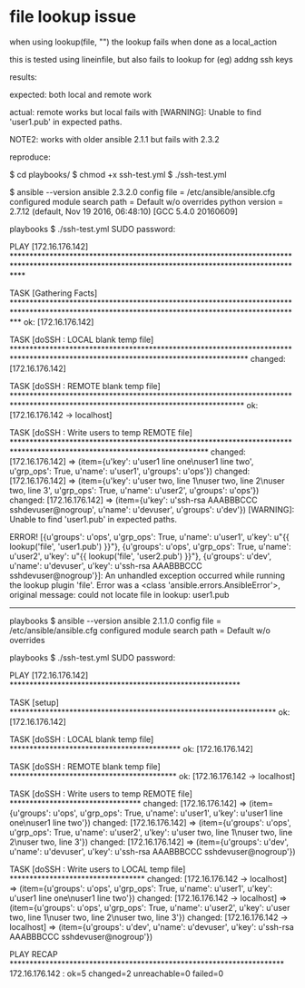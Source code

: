 # file lookup issue


when using lookup(file, "") the lookup fails when done as a local_action

this is tested using lineinfile, but also fails to lookup for (eg) addng ssh keys

results:

expected: both local and remote work

actual: remote works but local fails with
[WARNING]: Unable to find 'user1.pub' in expected paths.



NOTE2: works with older ansible 2.1.1 but fails with 2.3.2


reproduce:

 $ cd playbooks/
 $ chmod +x ssh-test.yml
 $ ./ssh-test.yml



 $ ansible --version
 ansible 2.3.2.0
   config file = /etc/ansible/ansible.cfg
   configured module search path = Default w/o overrides
   python version = 2.7.12 (default, Nov 19 2016, 06:48:10) [GCC 5.4.0 20160609]


 playbooks $ ./ssh-test.yml
SUDO password:

PLAY [172.16.176.142] **************************************************************************************************************************************************

TASK [Gathering Facts] *************************************************************************************************************************************************
ok: [172.16.176.142]

TASK [doSSH : LOCAL blank temp file] ***********************************************************************************************************************************
changed: [172.16.176.142]

TASK [doSSH : REMOTE blank temp file] **********************************************************************************************************************************
ok: [172.16.176.142 -> localhost]

TASK [doSSH : Write users to temp REMOTE file] *************************************************************************************************************************
changed: [172.16.176.142] => (item={u'key': u'user1 line one\nuser1 line two', u'grp_ops': True, u'name': u'user1', u'groups': u'ops'})
changed: [172.16.176.142] => (item={u'key': u'user two, line 1\nuser two, line 2\nuser two, line 3', u'grp_ops': True, u'name': u'user2', u'groups': u'ops'})
changed: [172.16.176.142] => (item={u'key': u'ssh-rsa AAABBBCCC sshdevuser@nogroup', u'name': u'devuser', u'groups': u'dev'})
 [WARNING]: Unable to find 'user1.pub' in expected paths.

ERROR! [{u'groups': u'ops', u'grp_ops': True, u'name': u'user1', u'key': u"{{ lookup('file', 'user1.pub') }}"}, {u'groups': u'ops', u'grp_ops': True, u'name': u'user2', u'key': u"{{ lookup('file', 'user2.pub') }}"}, {u'groups': u'dev', u'name': u'devuser', u'key': u'ssh-rsa AAABBBCCC sshdevuser@nogroup'}]: An unhandled exception occurred while running the lookup plugin 'file'. Error was a <class 'ansible.errors.AnsibleError'>, original message: could not locate file in lookup: user1.pub


----------------------------------

playbooks $ ansible --version
ansible 2.1.1.0
  config file = /etc/ansible/ansible.cfg
  configured module search path = Default w/o overrides


playbooks $ ./ssh-test.yml
SUDO password:

PLAY [172.16.176.142] **********************************************************

TASK [setup] *******************************************************************
ok: [172.16.176.142]

TASK [doSSH : LOCAL blank temp file] *******************************************
ok: [172.16.176.142]

TASK [doSSH : REMOTE blank temp file] ******************************************
ok: [172.16.176.142 -> localhost]

TASK [doSSH : Write users to temp REMOTE file] *********************************
changed: [172.16.176.142] => (item={u'groups': u'ops', u'grp_ops': True, u'name': u'user1', u'key': u'user1 line one\nuser1 line two'})
changed: [172.16.176.142] => (item={u'groups': u'ops', u'grp_ops': True, u'name': u'user2', u'key': u'user two, line 1\nuser two, line 2\nuser two, line 3'})
changed: [172.16.176.142] => (item={u'groups': u'dev', u'name': u'devuser', u'key': u'ssh-rsa AAABBBCCC sshdevuser@nogroup'})

TASK [doSSH : Write users to LOCAL temp file] **********************************
changed: [172.16.176.142 -> localhost] => (item={u'groups': u'ops', u'grp_ops': True, u'name': u'user1', u'key': u'user1 line one\nuser1 line two'})
changed: [172.16.176.142 -> localhost] => (item={u'groups': u'ops', u'grp_ops': True, u'name': u'user2', u'key': u'user two, line 1\nuser two, line 2\nuser two, line 3'})
changed: [172.16.176.142 -> localhost] => (item={u'groups': u'dev', u'name': u'devuser', u'key': u'ssh-rsa AAABBBCCC sshdevuser@nogroup'})

PLAY RECAP *********************************************************************
172.16.176.142             : ok=5    changed=2    unreachable=0    failed=0
